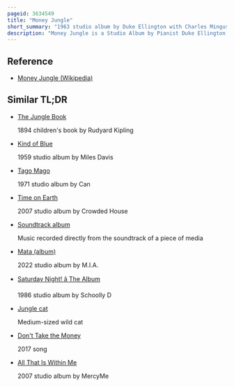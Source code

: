 ```yaml
---
pageid: 3634549
title: "Money Jungle"
short_summary: "1963 studio album by Duke Ellington with Charles Mingus and Max Roach"
description: "Money Jungle is a Studio Album by Pianist Duke Ellington with double Bassist Charles Mingus and drummer Max Roach. It was recorded on 17 September 1962 and released by united Artists Jazz in february 1963. All but one of the compositions were written by Ellington, with four of the seven on the original LP being recorded for the first time on this album. Later Cd Releases added eight Tracks from the same Recording Session."
---
```


## Reference

- [Money Jungle (Wikipedia)](https://en.wikipedia.org/?curid=3634549)

## Similar TL;DR

- [The Jungle Book](/tldr/en/the-jungle-book)

  1894 children's book by Rudyard Kipling

- [Kind of Blue](/tldr/en/kind-of-blue)

  1959 studio album by Miles Davis

- [Tago Mago](/tldr/en/tago-mago)

  1971 studio album by Can

- [Time on Earth](/tldr/en/time-on-earth)

  2007 studio album by Crowded House

- [Soundtrack album](/tldr/en/soundtrack-album)

  Music recorded directly from the soundtrack of a piece of media

- [Mata (album)](/tldr/en/mata-album)

  2022 studio album by M.I.A.

- [Saturday Night! â The Album](/tldr/en/saturday-night-the-album)

  1986 studio album by Schoolly D

- [Jungle cat](/tldr/en/jungle-cat)

  Medium-sized wild cat

- [Don't Take the Money](/tldr/en/dont-take-the-money)

  2017 song

- [All That Is Within Me](/tldr/en/all-that-is-within-me)

  2007 studio album by MercyMe
